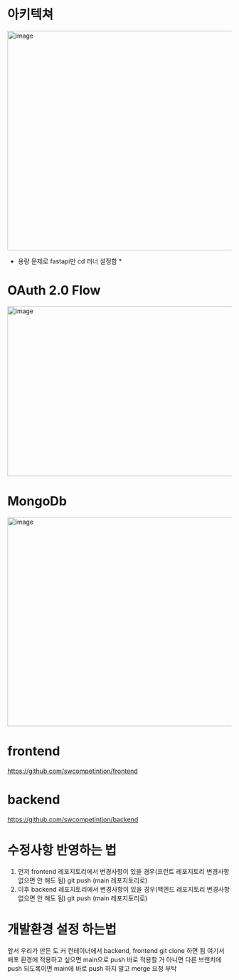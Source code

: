 # 아키텍쳐
<img width="647" height="493" alt="image" src="https://github.com/user-attachments/assets/06cbd86e-3910-45d2-86e0-1095c07a306d" />

* 용량 문제로 fastapi만 cd 러너 설정함 *

# OAuth 2.0 Flow
<img width="827" height="382" alt="image" src="https://github.com/user-attachments/assets/b57da631-69fa-4f44-9fc2-ca79b26c8c45" />

# MongoDb
<img width="726" height="470" alt="image" src="https://github.com/user-attachments/assets/19bc3067-1a91-4a4c-8997-f29e03e1acf0" />


# frontend
https://github.com/swcompetintion/frontend


# backend
https://github.com/swcompetintion/backend


# 수정사항 반영하는 법
1. 먼저 frontend 레포지토리에서 변경사항이 있을 경우(프런트 레포지토리 변경사항 없으면 안 해도 됨) git push (main 레포지토리로)
2. 이후 backend 레포지토리에서 변경사항이 있을 경우(백엔드 레포지토리 변경사항 없으면 안 해도 됨) git push (main 레포지토리로)


# 개발환경 설정 하는법
앞서 우리가 만든 도 커 컨테이너에서 backend, frontend git clone 하면 됨 여기서 배포 환경에 적용하고 싶으면 main으로 push 바로 적용할 거 아니면 다른 브랜치에 push
되도록이면 main에 바로 push 하지 말고 merge 요청 부탁



